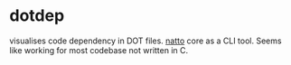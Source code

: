 dotdep
======

visualises code dependency in DOT files. [natto](/snipsnipsnip/natto) core as a CLI tool. Seems like working for most codebase not written in C.
